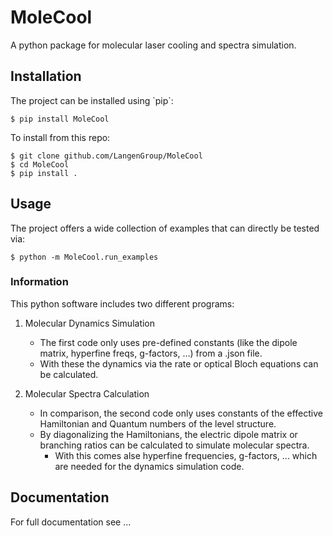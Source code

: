 # MoleCool

A python package for molecular laser cooling and spectra simulation.

## Installation

The project can be installed using \`pip\`:

```
$ pip install MoleCool
```

To install from this repo:

```
$ git clone github.com/LangenGroup/MoleCool
$ cd MoleCool
$ pip install .
```

## Usage

The project offers a wide collection of examples that can directly be tested via:

```
$ python -m MoleCool.run_examples
```

### Information

This python software includes two different programs:

1. Molecular Dynamics Simulation

   - The first code only uses pre-defined constants (like the dipole matrix, hyperfine freqs, g-factors, …) from a .json file.
   - With these the dynamics via the rate or optical Bloch equations can be calculated.

2. Molecular Spectra Calculation

   - In comparison, the second code only uses constants of the effective Hamiltonian and Quantum numbers of the level structure.
   - By diagonalizing the Hamiltonians, the electric dipole matrix or branching ratios can be calculated to simulate molecular spectra.
     - With this comes alse hyperfine frequencies, g-factors, ... which are needed for the dynamics simulation code.

## Documentation

For full documentation see ...
